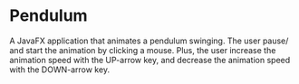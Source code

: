 # Pendulum
A JavaFX application that animates a pendulum swinging. The user pause/ and start the animation by clicking a mouse. Plus, the user  increase the animation speed with the UP-arrow key, and decrease the animation speed with the DOWN-arrow key.
